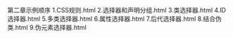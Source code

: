 第二章示例顺序
1.CSS规则.html
2.选择器和声明分组.html
3.类选择器.html
4.ID选择器.html
5.多类选择器.html
6.属性选择器.html
7.后代选择器.html
8.结合伪类.html
9.伪元素选择器.html
